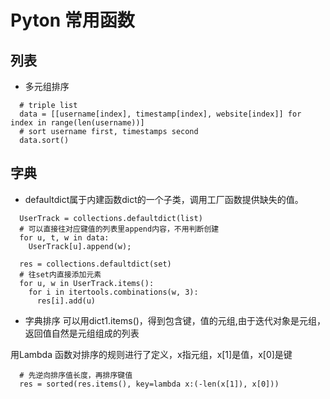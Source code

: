 # Pyton 常用函数

## 列表
- 多元组排序
```python3
  # triple list
  data = [[username[index], timestamp[index], website[index]] for index in range(len(username))]
  # sort username first, timestamps second
  data.sort()
```


## 字典
- defaultdict属于内建函数dict的一个子类，调用工厂函数提供缺失的值。
```python3
  UserTrack = collections.defaultdict(list)
  # 可以直接往对应键值的列表里append内容，不用判断创建
  for u, t, w in data:
    UserTrack[u].append(w);
    
  res = collections.defaultdict(set)
  # 往set内直接添加元素
  for u, w in UserTrack.items():
    for i in itertools.combinations(w, 3):
      res[i].add(u)
```

- 字典排序
可以用dict1.items()，得到包含键，值的元组,由于迭代对象是元组，返回值自然是元组组成的列表

用Lambda 函数对排序的规则进行了定义，x指元组，x[1]是值，x[0]是键
```python3
  # 先逆向排序值长度，再排序键值
  res = sorted(res.items(), key=lambda x:(-len(x[1]), x[0]))
```
